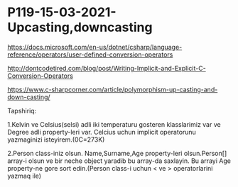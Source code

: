 # P119-15-03-2021-Upcasting,downcasting
https://docs.microsoft.com/en-us/dotnet/csharp/language-reference/operators/user-defined-conversion-operators

http://dontcodetired.com/blog/post/Writing-Implicit-and-Explicit-C-Conversion-Operators

https://www.c-sharpcorner.com/article/polymorphism-up-casting-and-down-casting/

Tapshiriq:

1.Kelvin ve Celsius(selsi) adli iki temperaturu gosteren klasslarimiz var ve Degree adli property-leri var. Celcius uchun implicit operatorunu yazmaginizi isteyirem.(0C=273K)

2.Person class-iniz olsun. Name,Surname,Age property-leri olsun.Person[] array-i olsun ve bir neche object yaradib bu array-da saxlayin. Bu arrayi Age property-ne gore sort edin.(Person class-i uchun < ve > operatorlarini yazmaq ile)
